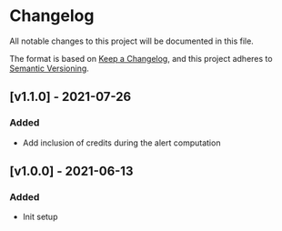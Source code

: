 # Changelog
All notable changes to this project will be documented in this file.

The format is based on [Keep a Changelog](https://keepachangelog.com/en/1.0.0/),
and this project adheres to [Semantic Versioning](https://semver.org/spec/v2.0.0.html).

## [v1.1.0] - 2021-07-26
### Added
- Add inclusion of credits during the alert computation

## [v1.0.0] - 2021-06-13
### Added
- Init setup

